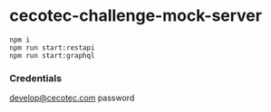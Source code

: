 # cecotec-challenge-mock-server

```
npm i
npm run start:restapi
npm run start:graphql
```

### Credentials

develop@cecotec.com
password
